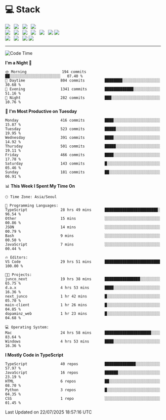 <h1>💻 Stack</h1>
<div>
 <!-- badge : https://shields.io/ -->
 <!-- icon : https://simpleicons.org/?q=Get -->
 <img src="https://img.shields.io/badge/HTML5-e74c3c?style=flat-square&logo=HTML5&logoColor=white"/> &nbsp 
 <img src="https://img.shields.io/badge/CSS3-0A84FF?style=flat-square&logo=CSS3&logoColor=white"/> &nbsp 
 <img src="https://img.shields.io/badge/JavaScript-FFCD11?style=flat-square&logo=JavaScript&logoColor=white"/> &nbsp 
 <img src="https://img.shields.io/badge/TypeScript-3075C0?style=flat-square&logo=TypeScript&logoColor=white"/>
 <br/>
 <img src="https://img.shields.io/badge/Next-000000?style=flat-square&logo=nextdotjs&logoColor=white"/> &nbsp 
 <img src="https://img.shields.io/badge/React-00BCF6?style=flat-square&logo=React&logoColor=white"/> &nbsp 
 <img src="https://img.shields.io/badge/Redux-764ABC?style=flat-square&logo=Redux&logoColor=white"/> &nbsp
 <img src="https://img.shields.io/badge/Recoil-3578E5?style=flat-square&logo=recoil&logoColor=white"/> &nbsp
 <img src="https://img.shields.io/badge/React-Query-FF4154?style=flat-square&logo=reactquery&logoColor=white"/> &nbsp 
 <img src="https://img.shields.io/badge/styled%2Dcomponents-DB7093?style=flat-square&logo=styled%2Dcomponents&logoColor=white"/>
 <img src="https://img.shields.io/badge/CSS Modules-000000?style=flat-square&logo=CSS Modules&logoColor=white"/> &nbsp 
 <br/>
 <img src="https://img.shields.io/badge/Node-339933?style=flat-square&logo=Node.js&logoColor=white"/> &nbsp 
 <img src="https://img.shields.io/badge/Express-000000?style=flat-square&logo=Express&logoColor=white"/> &nbsp 
 <img src="https://img.shields.io/badge/MongoDB-47A248?style=flat-square&logo=MongoDB&logoColor=white"/>
 <img src="https://img.shields.io/badge/MariaDB-003545?style=flat-square&logo=mariadb&logoColor=white"/>
</div>

<hr>

<!--START_SECTION:waka-->
![Code Time](http://img.shields.io/badge/Code%20Time-2%2C665%20hrs%2032%20mins-blue)

**I'm a Night 🦉** 

```text
🌞 Morning                194 commits         ██░░░░░░░░░░░░░░░░░░░░░░░   07.40 % 
🌆 Daytime                804 commits         ████████░░░░░░░░░░░░░░░░░   30.68 % 
🌃 Evening                1341 commits        █████████████░░░░░░░░░░░░   51.16 % 
🌙 Night                  282 commits         ███░░░░░░░░░░░░░░░░░░░░░░   10.76 % 
```
📅 **I'm Most Productive on Tuesday** 

```text
Monday                   416 commits         ████░░░░░░░░░░░░░░░░░░░░░   15.87 % 
Tuesday                  523 commits         █████░░░░░░░░░░░░░░░░░░░░   19.95 % 
Wednesday                391 commits         ████░░░░░░░░░░░░░░░░░░░░░   14.92 % 
Thursday                 501 commits         █████░░░░░░░░░░░░░░░░░░░░   19.11 % 
Friday                   466 commits         ████░░░░░░░░░░░░░░░░░░░░░   17.78 % 
Saturday                 143 commits         █░░░░░░░░░░░░░░░░░░░░░░░░   05.46 % 
Sunday                   181 commits         ██░░░░░░░░░░░░░░░░░░░░░░░   06.91 % 
```


📊 **This Week I Spent My Time On** 

```text
🕑︎ Time Zone: Asia/Seoul

💬 Programming Languages: 
TypeScript               28 hrs 49 mins      ████████████████████████░   96.54 % 
Other                    15 mins             ░░░░░░░░░░░░░░░░░░░░░░░░░   00.86 % 
JSON                     14 mins             ░░░░░░░░░░░░░░░░░░░░░░░░░   00.79 % 
Bash                     9 mins              ░░░░░░░░░░░░░░░░░░░░░░░░░   00.50 % 
JavaScript               7 mins              ░░░░░░░░░░░░░░░░░░░░░░░░░   00.44 % 

🔥 Editors: 
VS Code                  29 hrs 51 mins      █████████████████████████   100.00 % 

🐱‍💻 Projects: 
junco_next               19 hrs 38 mins      ████████████████░░░░░░░░░   65.75 % 
d.a.x                    4 hrs 53 mins       ████░░░░░░░░░░░░░░░░░░░░░   16.36 % 
next_junco               1 hr 42 mins        █░░░░░░░░░░░░░░░░░░░░░░░░   05.70 % 
main-client              1 hr 26 mins        █░░░░░░░░░░░░░░░░░░░░░░░░   04.85 % 
dopaminz_web             1 hr 23 mins        █░░░░░░░░░░░░░░░░░░░░░░░░   04.68 % 

💻 Operating System: 
Mac                      24 hrs 58 mins      █████████████████████░░░░   83.64 % 
Windows                  4 hrs 53 mins       ████░░░░░░░░░░░░░░░░░░░░░   16.36 % 
```

**I Mostly Code in TypeScript** 

```text
TypeScript               40 repos            ██████████████░░░░░░░░░░░   57.97 % 
JavaScript               16 repos            ██████░░░░░░░░░░░░░░░░░░░   23.19 % 
HTML                     6 repos             ██░░░░░░░░░░░░░░░░░░░░░░░   08.70 % 
Python                   3 repos             █░░░░░░░░░░░░░░░░░░░░░░░░   04.35 % 
CSS                      1 repo              ░░░░░░░░░░░░░░░░░░░░░░░░░   01.45 % 
```




 Last Updated on 22/07/2025 18:57:16 UTC
<!--END_SECTION:waka-->
